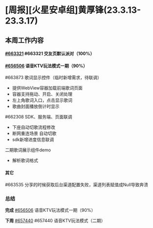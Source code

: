 # [周报][火星安卓组]黄厚锋(23.3.13-23.3.17)

## 本周工作内容

#### [#663321](https://icc.pm.netease.com/v6/issues/663321) #663321 交友页默认派对（100%）

#### [#656506](https://icc.pm.netease.com/v6/issues/656506) 语音KTV玩法模式一期（90%）

#663873 歌词显示控件（临时新增需求，待联调）

- 提供WebView容器加载前端歌词页面
- 容器支持拖动、开启、关闭处理
- 左上角歌词入口，点击显示歌词
- 歌曲封面播放倒计时显示

#662308 SDK、服务端、页面联调

- 下座自动切歌流程修改
- 断网重连场景 自动切歌
- sdk新增进度信息联调

二期歌词展示组件demo

- 解析歌词格式

#### 其它

#663535 分享的时候获取后台渠道配置失败，渠道列表赋值成Null导致奔溃

### 总结

**完成** [#656506](https://icc.pm.netease.com/v6/issues/656506) 语音KTV玩法模式一期（90%）

**下周** [#657440](https://icc.pm.netease.com/v6/issues/657440) #657440 语音KTV玩法模式（二期）

